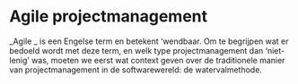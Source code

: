 # Agile projectmanagement

_Agile _ is een Engelse term en betekent ‘wendbaar. Om te begrijpen wat er bedoeld wordt met deze term, en welk type projectmanagement dan ‘niet-lenig’ was, moeten we eerst wat context geven over de traditionele manier van projectmanagement in de softwarewereld: de watervalmethode.

